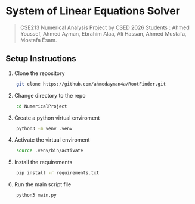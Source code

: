 # System of Linear Equations Solver
> CSE213 Numerical Analysis Project by CSED 2026 Students : Ahmed Youssef, Ahmed Ayman, Ebrahim Alaa, Ali Hassan, Ahmed Mustafa, Mostafa Esam.
## Setup Instructions

1. Clone the repository 
```bash
    git clone https://github.com/ahmedayman4a/RootFinder.git
```
2. Change directory to the repo
```bash
    cd NumericalProject
```
3. Create a python virtual enviroment
```bash
    python3 -m venv .venv
```
4. Activate the virtual enviroment
```bash
    source .venv/bin/activate
```
5. Install the requirements
```bash
    pip install -r requirements.txt
```
6. Run the main script file
```bash
    python3 main.py
```
